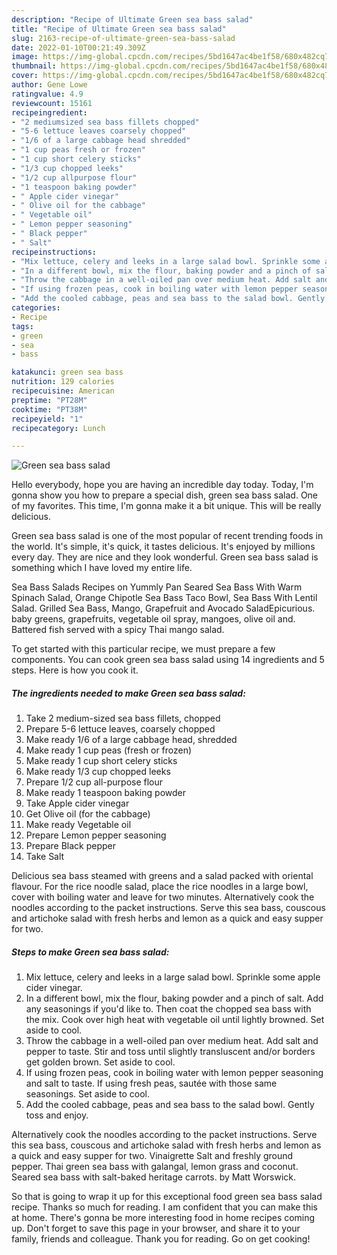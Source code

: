 ```yaml
---
description: "Recipe of Ultimate Green sea bass salad"
title: "Recipe of Ultimate Green sea bass salad"
slug: 2163-recipe-of-ultimate-green-sea-bass-salad
date: 2022-01-10T00:21:49.309Z
image: https://img-global.cpcdn.com/recipes/5bd1647ac4be1f58/680x482cq70/green-sea-bass-salad-recipe-main-photo.jpg
thumbnail: https://img-global.cpcdn.com/recipes/5bd1647ac4be1f58/680x482cq70/green-sea-bass-salad-recipe-main-photo.jpg
cover: https://img-global.cpcdn.com/recipes/5bd1647ac4be1f58/680x482cq70/green-sea-bass-salad-recipe-main-photo.jpg
author: Gene Lowe
ratingvalue: 4.9
reviewcount: 15161
recipeingredient:
- "2 mediumsized sea bass fillets chopped"
- "5-6 lettuce leaves coarsely chopped"
- "1/6 of a large cabbage head shredded"
- "1 cup peas fresh or frozen"
- "1 cup short celery sticks"
- "1/3 cup chopped leeks"
- "1/2 cup allpurpose flour"
- "1 teaspoon baking powder"
- " Apple cider vinegar"
- " Olive oil for the cabbage"
- " Vegetable oil"
- " Lemon pepper seasoning"
- " Black pepper"
- " Salt"
recipeinstructions:
- "Mix lettuce, celery and leeks in a large salad bowl. Sprinkle some apple cider vinegar."
- "In a different bowl, mix the flour, baking powder and a pinch of salt. Add any seasonings if you&#39;d like to. Then coat the chopped sea bass with the mix. Cook over high heat with vegetable oil until lightly browned. Set aside to cool."
- "Throw the cabbage in a well-oiled pan over medium heat. Add salt and pepper to taste. Stir and toss until slightly transluscent and/or borders get golden brown. Set aside to cool."
- "If using frozen peas, cook in boiling water with lemon pepper seasoning and salt to taste. If using fresh peas, sautée with those same seasonings. Set aside to cool."
- "Add the cooled cabbage, peas and sea bass to the salad bowl. Gently toss and enjoy."
categories:
- Recipe
tags:
- green
- sea
- bass

katakunci: green sea bass 
nutrition: 129 calories
recipecuisine: American
preptime: "PT28M"
cooktime: "PT38M"
recipeyield: "1"
recipecategory: Lunch

---
```



![Green sea bass salad](https://img-global.cpcdn.com/recipes/5bd1647ac4be1f58/680x482cq70/green-sea-bass-salad-recipe-main-photo.jpg)

Hello everybody, hope you are having an incredible day today. Today, I'm gonna show you how to prepare a special dish, green sea bass salad. One of my favorites. This time, I'm gonna make it a bit unique. This will be really delicious.

Green sea bass salad is one of the most popular of recent trending foods in the world. It's simple, it's quick, it tastes delicious. It's enjoyed by millions every day. They are nice and they look wonderful. Green sea bass salad is something which I have loved my entire life.

Sea Bass Salads Recipes on Yummly Pan Seared Sea Bass With Warm Spinach Salad, Orange Chipotle Sea Bass Taco Bowl, Sea Bass With Lentil Salad. Grilled Sea Bass, Mango, Grapefruit and Avocado SaladEpicurious. baby greens, grapefruits, vegetable oil spray, mangoes, olive oil and. Battered fish served with a spicy Thai mango salad.


To get started with this particular recipe, we must prepare a few components. You can cook green sea bass salad using 14 ingredients and 5 steps. Here is how you cook it.

<!--inarticleads1-->

##### The ingredients needed to make Green sea bass salad:

1. Take 2 medium-sized sea bass fillets, chopped
1. Prepare 5-6 lettuce leaves, coarsely chopped
1. Make ready 1/6 of a large cabbage head, shredded
1. Make ready 1 cup peas (fresh or frozen)
1. Make ready 1 cup short celery sticks
1. Make ready 1/3 cup chopped leeks
1. Prepare 1/2 cup all-purpose flour
1. Make ready 1 teaspoon baking powder
1. Take  Apple cider vinegar
1. Get  Olive oil (for the cabbage)
1. Make ready  Vegetable oil
1. Prepare  Lemon pepper seasoning
1. Prepare  Black pepper
1. Take  Salt


Delicious sea bass steamed with greens and a salad packed with oriental flavour. For the rice noodle salad, place the rice noodles in a large bowl, cover with boiling water and leave for two minutes. Alternatively cook the noodles according to the packet instructions. Serve this sea bass, couscous and artichoke salad with fresh herbs and lemon as a quick and easy supper for two. 

<!--inarticleads2-->

##### Steps to make Green sea bass salad:

1. Mix lettuce, celery and leeks in a large salad bowl. Sprinkle some apple cider vinegar.
1. In a different bowl, mix the flour, baking powder and a pinch of salt. Add any seasonings if you&#39;d like to. Then coat the chopped sea bass with the mix. Cook over high heat with vegetable oil until lightly browned. Set aside to cool.
1. Throw the cabbage in a well-oiled pan over medium heat. Add salt and pepper to taste. Stir and toss until slightly transluscent and/or borders get golden brown. Set aside to cool.
1. If using frozen peas, cook in boiling water with lemon pepper seasoning and salt to taste. If using fresh peas, sautée with those same seasonings. Set aside to cool.
1. Add the cooled cabbage, peas and sea bass to the salad bowl. Gently toss and enjoy.


Alternatively cook the noodles according to the packet instructions. Serve this sea bass, couscous and artichoke salad with fresh herbs and lemon as a quick and easy supper for two. Vinaigrette Salt and freshly ground pepper. Thai green sea bass with galangal, lemon grass and coconut. Seared sea bass with salt-baked heritage carrots. by Matt Worswick. 

So that is going to wrap it up for this exceptional food green sea bass salad recipe. Thanks so much for reading. I am confident that you can make this at home. There's gonna be more interesting food in home recipes coming up. Don't forget to save this page in your browser, and share it to your family, friends and colleague. Thank you for reading. Go on get cooking!
